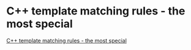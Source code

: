 # C++ template matching rules - the most special
[C++ template matching rules - the most special](https://aiwithcloud.com/2022/09/14/c_template_matching_rules___the_most_special/)